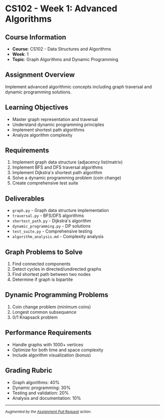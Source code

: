 # CS102 - Week 1: Advanced Algorithms

## Course Information

- **Course**: CS102 - Data Structures and Algorithms
- **Week**: 1
- **Topic**: Graph Algorithms and Dynamic Programming

## Assignment Overview

Implement advanced algorithmic concepts including graph traversal and dynamic
programming solutions.

## Learning Objectives

- Master graph representation and traversal
- Understand dynamic programming principles
- Implement shortest path algorithms
- Analyze algorithm complexity

## Requirements

1. Implement graph data structure (adjacency list/matrix)
2. Implement BFS and DFS traversal algorithms
3. Implement Dijkstra's shortest path algorithm
4. Solve a dynamic programming problem (coin change)
5. Create comprehensive test suite

## Deliverables

- `graph.py` - Graph data structure implementation
- `traversal.py` - BFS/DFS algorithms
- `shortest_path.py` - Dijkstra's algorithm
- `dynamic_programming.py` - DP solutions
- `test_suite.py` - Comprehensive testing
- `algorithm_analysis.md` - Complexity analysis

## Graph Problems to Solve

1. Find connected components
2. Detect cycles in directed/undirected graphs
3. Find shortest path between two nodes
4. Determine if graph is bipartite

## Dynamic Programming Problems

1. Coin change problem (minimum coins)
2. Longest common subsequence
3. 0/1 Knapsack problem

## Performance Requirements

- Handle graphs with 1000+ vertices
- Optimize for both time and space complexity
- Include algorithm visualization (bonus)

## Grading Rubric

- Graph algorithms: 40%
- Dynamic programming: 30%
- Testing and validation: 20%
- Analysis and documentation: 10%

---
<sub>*Augmented by the [Assignment Pull Request](https://github.com/majikmate/assignment-pull-request) action.*</sub>
